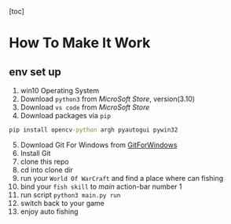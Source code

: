 [toc]

# How To Make It Work
## env set up
1. win10 Operating System
2. Download ```python3``` from *MicroSoft Store*, version(3.10)
3. Download ```vs code``` from *MicroSoft Store*
4. Download packages via ```pip```
``` bat
pip install opencv-python argh pyautogui pywin32
```
5. Download Git For Windows from [GitForWindows](https://gitforwindows.org/)
6. Install Git
7. clone this repo
8. cd into clone dir
9. run your ```World Of WarCraft``` and find a place where can fishing
10. bind your ```fish skill``` to *main* action-bar number 1
11. run script ```python3 main.py run```
12. switch back to your game
13. enjoy auto fishing 